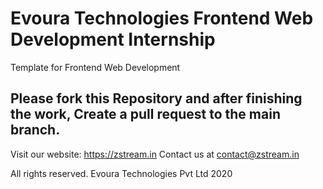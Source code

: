 # Evoura Technologies Frontend Web Development Internship
Template for Frontend Web Development

## Please fork this Repository and after finishing the work, Create a pull request to the main branch.

Visit our website: https://zstream.in
Contact us at contact@zstream.in

All rights reserved. Evoura Technologies Pvt Ltd 2020
